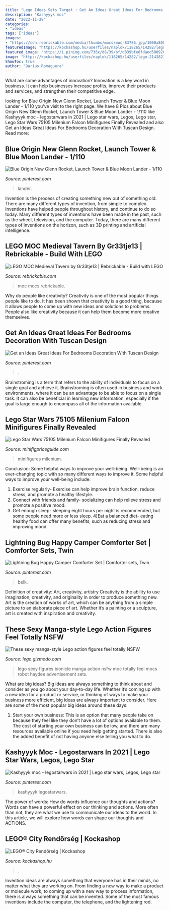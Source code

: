 ```yaml
---
title: "Lego Ideas Sets Target : Get An Ideas Great Ideas For Bedrooms Decoration With Tuscan Design"
description: "Kashyyyk moc"
date: "2022-11-28"
categories:
- "ideas"
tags: ["ideas"]
images:
- "https://cdn.rebrickable.com/media/thumbs/mocs/moc-83786.jpg/1000x800.jpg?1627932944.68244"
featuredImage: "https://kockashop.hu/userfiles/naplok/118265/14282/lego-214282160547.jpg"
featured_image: "https://i.pinimg.com/736x/d8/39/bf/d839bfe6fdaed5089265bab36dc17bfb.jpg"
image: "https://kockashop.hu/userfiles/naplok/118265/14282/lego-214282160547.jpg"
ShowToc: true
author: "Darius Romaguera"
---
```



What are some advantages of innovation?
Innovation is a key word in business. It can help businesses increase profits, improve their products and services, and strengthen their competitive edge.

	

		
looking for Blue Origin New Glenn Rocket, Launch Tower &amp; Blue Moon Lander - 1/110 you've visit to the right page. We have 8 Pics about Blue Origin New Glenn Rocket, Launch Tower &amp; Blue Moon Lander - 1/110 like Kashyyyk moc - legostarwars in 2021 | Lego star wars, Legos, Lego star, Lego Star Wars 75105 Milenium Falcon Minifigures Finally Revealed and also Get an Ideas Great Ideas For Bedrooms Decoration With Tuscan Design. Read more:
		
    
## Blue Origin New Glenn Rocket, Launch Tower &amp; Blue Moon Lander - 1/110

<img loading=lazy src="https://i.pinimg.com/736x/2a/71/8e/2a718ef0bd8c1bfd3f21556f88dcb700.jpg" onerror="this.onerror=null;this.src='https://tse3.mm.bing.net/th?id=OIP.vDz9x3m2aumCsM1H9KyPwQHaLa&amp;pid=15.1';" alt="Blue Origin New Glenn Rocket, Launch Tower &amp; Blue Moon Lander - 1/110">

_Source: pinterest.com_

>lander. 

	

Invention is the process of creating something new out of something old. There are many different types of invention, from simple to complex. Inventions have helped people throughout history, and continue to do so today. Many different types of inventions have been made in the past, such as the wheel, television, and the computer. Today, there are many different types of inventions on the horizon, such as 3D printing and artificial intelligence.

    
## LEGO MOC Medieval Tavern By Gr33tje13 | Rebrickable - Build With LEGO

<img loading=lazy src="https://cdn.rebrickable.com/media/thumbs/mocs/moc-83786.jpg/1000x800.jpg?1627932944.68244" onerror="this.onerror=null;this.src='https://tse1.mm.bing.net/th?id=OIP.j38LUqV9H1k65COR5pLOdwHaFj&amp;pid=15.1';" alt="LEGO MOC Medieval Tavern by Gr33tje13 | Rebrickable - Build with LEGO">

_Source: rebrickable.com_

>moc mocs rebrickable. 

	

Why do people like creativity?
Creativity is one of the most popular things people like to do. It has been shown that creativity is a good thing, because it allows people to come up with new ideas and solutions to problems. People also like creativity because it can help them become more creative themselves.

    
## Get An Ideas Great Ideas For Bedrooms Decoration With Tuscan Design

<img loading=lazy src="https://i.pinimg.com/736x/d8/39/bf/d839bfe6fdaed5089265bab36dc17bfb.jpg" onerror="this.onerror=null;this.src='https://tse3.mm.bing.net/th?id=OIP.lhpYwvOSeKqW6lK0BVT79QHaKR&amp;pid=15.1';" alt="Get an Ideas Great Ideas For Bedrooms Decoration With Tuscan Design">

_Source: pinterest.com_

>. 

	

Brainstroming is a term that refers to the ability of individuals to focus on a single goal and achieve it. Brainstroming is often used in business and work environments, where it can be an advantage to be able to focus on a single task. It can also be beneficial in learning new information, especially if the goal is large enough to encompass all of the information available.

    
## Lego Star Wars 75105 Milenium Falcon Minifigures Finally Revealed

<img loading=lazy src="https://minifigpriceguide.com/wordpress/wp-content/uploads/2015/09/Lego-Star-Wars-75105-Milenium-Falcon.jpg" onerror="this.onerror=null;this.src='https://tse4.mm.bing.net/th?id=OIP.-Qs2YbdKaR46p0VHJopwCgHaF1&amp;pid=15.1';" alt="Lego Star Wars 75105 Milenium Falcon Minifigures Finally Revealed">

_Source: minifigpriceguide.com_

>minifigures milenium. 

	

Conclusion: Some helpful ways to improve your well-being.
Well-being is an ever-changing topic with so many different ways to improve it. Some helpful ways to improve your well-being include: 
1) Exercise regularly- Exercise can help improve brain function, reduce stress, and promote a healthy lifestyle. 
2) Connect with friends and family- socializing can help relieve stress and promote a positive mood. 
3) Get enough sleep- sleeping eight hours per night is recommended, but some people need more or less sleep. 
4)Eat a balanced diet- eating healthy food can offer many benefits, such as reducing stress and improving mood.

    
## Lightning Bug Happy Camper Comforter Set | Comforter Sets, Twin

<img loading=lazy src="https://i.pinimg.com/736x/ca/72/54/ca725493e72824b9ec25d1bcb0110567.jpg" onerror="this.onerror=null;this.src='https://tse2.mm.bing.net/th?id=OIP.pmgKdTlnH2i3be9qm7FCFwHaKh&amp;pid=15.1';" alt="Lightning Bug Happy Camper Comforter Set | Comforter sets, Twin">

_Source: pinterest.com_

>belk. 

	

Definition of creativity: Art, creativity, artistry
Creativity is the ability to use imagination, creativity, and originality in order to produce something new. Art is the creation of works of art, which can be anything from a simple picture to an elaborate piece of art. Whether it’s a painting or a sculpture, art is created with inspiration and creativity.

    
## These Sexy Manga-style Lego Action Figures Feel Totally NSFW

<img loading=lazy src="http://i.kinja-img.com/gawker-media/image/upload/s--WAD2v-Jv--/c_fit,fl_progressive,q_80,w_636/uiaduzafokefwsytog7j.jpg" onerror="this.onerror=null;this.src='https://tse1.mm.bing.net/th?id=OIP.-YiQUdQg9a0tSPgs_-RS6gHaJ4&amp;pid=15.1';" alt="These sexy manga-style Lego action figures feel totally NSFW">

_Source: lego.gizmodo.com_

>lego sexy figures bionicle manga action nsfw moc totally feel mocs robot haydee advertisement sets. 

	

What are big ideas?
Big ideas are always something to think about and consider as you go about your day-to-day life. Whether it’s coming up with a new idea for a product or service, or thinking of ways to make your business more efficient, big ideas are always important to consider. Here are some of the most popular big ideas around these days:
1. Start your own business: This is an option that many people take on because they feel like they don’t have a lot of options available to them. The cost of starting your own business can be low, and there are many resources available online if you need help getting started. There is also the added benefit of not having anyone else telling you what to do.


    
## Kashyyyk Moc - Legostarwars In 2021 | Lego Star Wars, Legos, Lego Star

<img loading=lazy src="https://i.pinimg.com/736x/00/cb/b1/00cbb1fc7149d8bc7e186f1c536937c1.jpg" onerror="this.onerror=null;this.src='https://tse2.mm.bing.net/th?id=OIP.otVIhVrTGVhyFsGA5C4zHAHaJ3&amp;pid=15.1';" alt="Kashyyyk moc - legostarwars in 2021 | Lego star wars, Legos, Lego star">

_Source: pinterest.com_

>kashyyyk legostarwars. 

	

The power of words: How do words influence our thoughts and actions?
Words can have a powerful effect on our thinking and actions. More often than not, they are what we use to communicate our ideas to the world. In this article, we will explore how words can shape our thoughts and ACTIONS.

    
## LEGO® City Rendőrség | Kockashop

<img loading=lazy src="https://kockashop.hu/userfiles/naplok/118265/14282/lego-214282160547.jpg" onerror="this.onerror=null;this.src='https://tse3.mm.bing.net/th?id=OIP.Hen_zvrJXtQ4Ychb46-1AAHaFj&amp;pid=15.1';" alt="LEGO® City Rendőrség | Kockashop">

_Source: kockashop.hu_

>. 

	

Invention ideas are always something that everyone has in their minds, no matter what they are working on. From finding a new way to make a product or molecule work, to coming up with a new way to process information, there is always something that can be invented. Some of the most famous inventions include the computer, the telephone, and the lightening rod.

